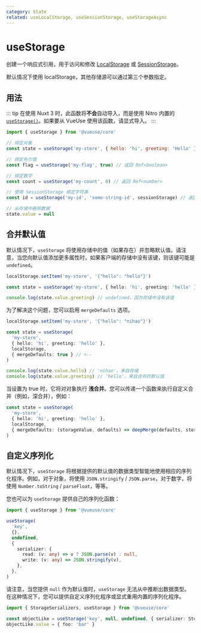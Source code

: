 ```yaml
---
category: State
related: useLocalStorage, useSessionStorage, useStorageAsync
---
```


# useStorage

创建一个响应式引用，用于访问和修改 [LocalStorage](https://developer.mozilla.org/en-US/docs/Web/API/Window/localStorage) 或 [SessionStorage](https://developer.mozilla.org/en-US/docs/Web/API/Window/sessionStorage)。

默认情况下使用 localStorage，其他存储源可以通过第三个参数指定。

## 用法

::: tip
在使用 Nuxt 3 时，此函数将**不会**自动导入，而是使用 Nitro 内置的 [`useStorage()`](https://nitro.unjs.io/guide/storage)。如果要从 VueUse 使用该函数，请显式导入。
:::

```js
import { useStorage } from '@vueuse/core'

// 绑定对象
const state = useStorage('my-store', { hello: 'hi', greeting: 'Hello' })

// 绑定布尔值
const flag = useStorage('my-flag', true) // 返回 Ref<boolean>

// 绑定数字
const count = useStorage('my-count', 0) // 返回 Ref<number>

// 使用 SessionStorage 绑定字符串
const id = useStorage('my-id', 'some-string-id', sessionStorage) // 返回 Ref<string>

// 从存储中删除数据
state.value = null
```

## 合并默认值

默认情况下，`useStorage` 将使用存储中的值（如果存在）并忽略默认值。请注意，当您向默认值添加更多属性时，如果客户端的存储中没有该键，则该键可能是 `undefined`。

```ts
localStorage.setItem('my-store', '{"hello": "hello"}')

const state = useStorage('my-store', { hello: 'hi', greeting: 'hello' }, localStorage)

console.log(state.value.greeting) // undefined，因为存储中没有该值
```

为了解决这个问题，您可以启用 `mergeDefaults` 选项。

```ts
localStorage.setItem('my-store', '{"hello": "nihao"}')

const state = useStorage(
  'my-store',
  { hello: 'hi', greeting: 'hello' },
  localStorage,
  { mergeDefaults: true } // <--
)

console.log(state.value.hello) // 'nihao'，来自存储
console.log(state.value.greeting) // 'hello'，来自合并的默认值
```

当设置为 true 时，它将对对象执行 **浅合并**。您可以传递一个函数来执行自定义合并（例如，深合并），例如：

```ts
const state = useStorage(
  'my-store',
  { hello: 'hi', greeting: 'hello' },
  localStorage,
  { mergeDefaults: (storageValue, defaults) => deepMerge(defaults, storageValue) } // <--
)
```

## 自定义序列化

默认情况下，`useStorage` 将根据提供的默认值的数据类型智能地使用相应的序列化程序。例如，对于对象，将使用 `JSON.stringify` / `JSON.parse`，对于数字，将使用 `Number.toString` / `parseFloat`，等等。

您也可以为 `useStorage` 提供自己的序列化函数：

```ts
import { useStorage } from '@vueuse/core'

useStorage(
  'key',
  {},
  undefined,
  {
    serializer: {
      read: (v: any) => v ? JSON.parse(v) : null,
      write: (v: any) => JSON.stringify(v),
    },
  },
)
```

请注意，当您提供 `null` 作为默认值时，`useStorage` 无法从中推断出数据类型。在这种情况下，您可以提供自定义序列化程序或显式重用内置的序列化程序。

```ts
import { StorageSerializers, useStorage } from '@vueuse/core'

const objectLike = useStorage('key', null, undefined, { serializer: StorageSerializers.object })
objectLike.value = { foo: 'bar' }
```
